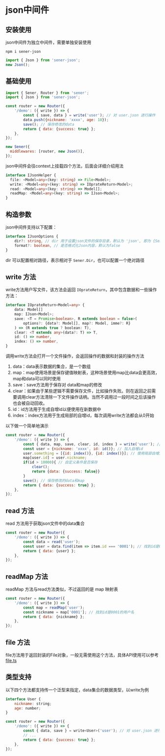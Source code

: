 <!--
 * @Author: chenzhongsheng
 * @Date: 2023-05-14 14:49:08
 * @Description: Coding something
-->
# json中间件

## 安装使用

json中间件为独立中间件，需要单独安装使用

```
npm i sener-json
```

```js
import { Json } from 'sener-json';
new Json();
```

## 基础使用

```js
import { Sener, Router } from 'sener';
import { Json } from 'sener-json';

const router = new Router({
    '/demo': ({ write }) => {
        const { save, data } = write('user'); // 对 user.json 进行操作
        data.push({nickname: 'xxxx', age: 18});
        save(); // 保存修改的data
        return { data: {success: true} };
    },
});

new Sener({
  middlewares: [router, new Json()],
});
```

json中间件会往context上挂载四个方法，后面会详细介绍用法

```ts
interface IJsonHelper {
  file: <Model=any>(key: string) => File<Model>;
  write: <Model=any>(key: string) => IOprateReturn<Model>;
  read: <Model=any>(key: string) => Model[];
  readMap: <Model=any>(key: string) => IJson<Model>;
}
```

## 构造参数

json中间件支持以下配置：

```ts
interface IJsonOptions {
    dir?: string, // dir 用于设置json文件的保存目录，默认为 'json', 即为 {Sener.Dir}/json
    format?: boolean, // 是否格式化Json内容，默认为false
}
```

dir 可以配置相对路径，表示相对于 `Sener.Dir`，也可以配置一个绝对路径

## write 方法

write方法用户写文件，该方法会返回 `IOprateReturn`，其中包含数据和一些操作方法：

```ts
interface IOprateReturn<Model=any> {
    data: Model[]
    map: IJson<Model>;
    save: <T = Promise<boolean>, R extends boolean = false>(
        options?: {data?: Model[], map?: Model, imme?: R}
    ) => (R extends true ? boolean: T),
    clear: <T extends any>(data?: T) => T,
    id: () => number,
    index: () => number,
}
```

调用write方法会打开一个文件操作，会返回操作的数据和封装的操作方法

1. data：data表示数据的集合，是一个数组
2. map：map使用场景是保存键值映射表，这种场景使用map比data会更高效，map和data可以同时使用
3. save：save方法用于保存对 data和map的修改
4. clear：如果由于某些逻辑不需要保存文件，比如操作失败。则在返回之前需要调用clear方法清除一下文件操作话柄。当然不调用过一段时间之后该操作也会被自动回收。
5. id：id方法用于生成自增id以便使用在新数据中
6. index：index方法用于生成局部的自增id，每次调用write方法都会从0开始

以下做一个简单地演示

```js
const router = new Router({
    '/demo': ({ write }) => {
        const { data, map, save, clear, id, index } = write('user'); // 对 user.json 进行操作，如果没有文件会自动生成
        const user = {nickname: 'xxxx', id: id()}; // 加入自增id
        user.something = [{id: index()}, {id: index()}]; // 使用局部自增id
        map[user.id] = user.nickname;
        if(id > 10000){ // 自定义条件是否保存
            clear();
            return {data: {success: false}}
        }
        save(); // 保存修改的data和map
        return { data: {success: true} };
    },
});
```

## read 方法

read 方法用于获取json文件中的data集合

```js
const router = new Router({
    '/demo': ({ write }) => {
        const data = read('user');
        const user = data.find(item => item.id === '0001'); // 找到id是0001的用户
        return { data: {user} };
    },
});
```

## readMap 方法

readMap 方法与read方法类似，不过返回的是 map 映射表

```js
const router = new Router({
    '/demo': ({ write }) => {
        const map = readMap('user');
        const nickname = map['0001']; // 找到id是0001的用户名
        return { data: {nickname} };
    },
});
```

## file 方法

file方法用于返回封装的File对象，一般无需使用这个方法，具体API使用可以参考 [file.ts](https://github.com/theajack/sener/blob/master/packages/json/src/file.ts)

## 类型支持

以下四个方法都支持传一个泛型来指定，data集合的数据类型，以write为例

```js
interface User {
    nickname: string;
    age: number;
}

const router = new Router({
    '/demo': ({ write }) => {
        const { data, save } = write<User>('user'); // 对 user.json 进行操作
        // ...
        return { data: {success: true} };
    },
});
```

